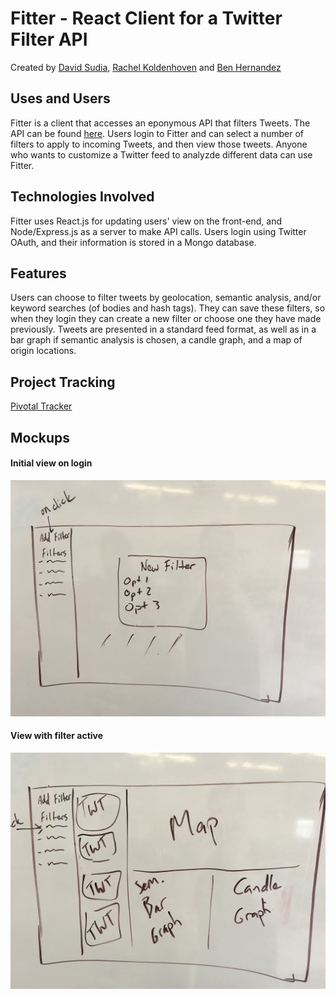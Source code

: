 # Fitter - React Client for a Twitter Filter API
Created by [David Sudia](https://github.com/dsudia), [Rachel Koldenhoven](https://github.com/rachelkoldenhoven) and [Ben Hernandez](https://github.com/benaychh)
## Uses and Users
Fitter is a client that accesses an eponymous API that filters Tweets. The API can be found [here](http://github.com/dsudia/java-twitter-api). Users login to Fitter and can select a number of filters to apply to incoming Tweets, and then view those tweets. Anyone who wants to customize a Twitter feed to analyzde different data can use Fitter.

## Technologies Involved
Fitter uses React.js for updating users' view on the front-end, and Node/Express.js as a server to make API calls. Users login using Twitter OAuth, and their information is stored in a Mongo database.

## Features
Users can choose to filter tweets by geolocation, semantic analysis, and/or keyword searches (of bodies and hash tags). They can save these filters, so when they login they can create a new filter or choose one they have made previously. Tweets are presented in a standard feed format, as well as in a bar graph if semantic analysis is chosen, a candle graph, and a map of origin locations.

## Project Tracking
[Pivotal Tracker](https://www.pivotaltracker.com/n/projects/1572541)

## Mockups
#### Initial view on login
![initial view on login](./initialview.JPG)
#### View with filter active
![view with filter active](./filterview.JPG)

